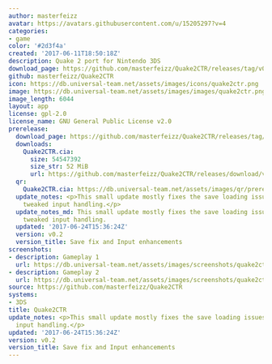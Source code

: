 ```yaml
---
author: masterfeizz
avatar: https://avatars.githubusercontent.com/u/15205297?v=4
categories:
- game
color: '#2d3f4a'
created: '2017-06-11T18:50:18Z'
description: Quake 2 port for Nintendo 3DS
download_page: https://github.com/masterfeizz/Quake2CTR/releases/tag/v0.2
github: masterfeizz/Quake2CTR
icon: https://db.universal-team.net/assets/images/icons/quake2ctr.png
image: https://db.universal-team.net/assets/images/images/quake2ctr.png
image_length: 6044
layout: app
license: gpl-2.0
license_name: GNU General Public License v2.0
prerelease:
  download_page: https://github.com/masterfeizz/Quake2CTR/releases/tag/v0.2
  downloads:
    Quake2CTR.cia:
      size: 54547392
      size_str: 52 MiB
      url: https://github.com/masterfeizz/Quake2CTR/releases/download/v0.2/Quake2CTR.cia
  qr:
    Quake2CTR.cia: https://db.universal-team.net/assets/images/qr/prerelease/quake2ctr.cia.png
  update_notes: <p>This small update mostly fixes the save loading issues and has
    tweaked input handling.</p>
  update_notes_md: This small update mostly fixes the save loading issues and has
    tweaked input handling.
  updated: '2017-06-24T15:36:24Z'
  version: v0.2
  version_title: Save fix and Input enhancements
screenshots:
- description: Gameplay 1
  url: https://db.universal-team.net/assets/images/screenshots/quake2ctr/gameplay-1.png
- description: Gameplay 2
  url: https://db.universal-team.net/assets/images/screenshots/quake2ctr/gameplay-2.png
source: https://github.com/masterfeizz/Quake2CTR
systems:
- 3DS
title: Quake2CTR
update_notes: <p>This small update mostly fixes the save loading issues and has tweaked
  input handling.</p>
updated: '2017-06-24T15:36:24Z'
version: v0.2
version_title: Save fix and Input enhancements
---
```

